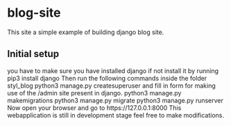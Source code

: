 # blog-site
This site a simple example of building django blog site.
<h2>Initial setup</h2>
you have to make sure you have installed django if not install it by running
pip3 install django
Then run the following commands inside the folder styl_blog
python3 manage.py createsuperuser
and fill in form for making use of the /admin site present in django.
python3 manage.py makemigrations
python3 manage.py migrate
python3 manage.py runserver
Now open your browser and go to https://127.0.0.1:8000
This webapplication is still in development stage feel free to make modifications.

